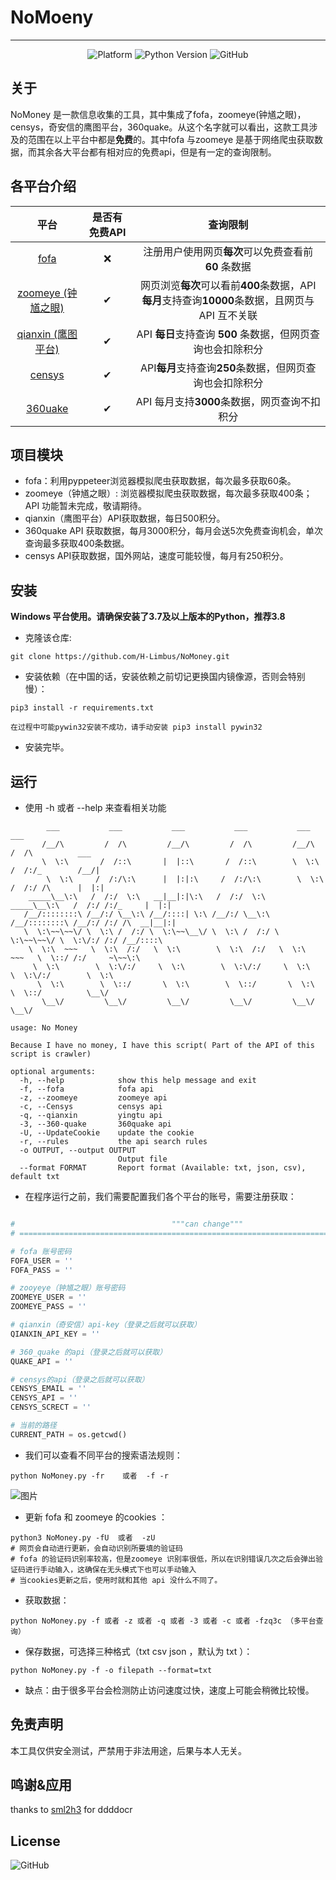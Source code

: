 # NoMoeny

------



<div align=center>
    <img alt="Platform" src="https://img.shields.io/badge/platform-windows-blue">
    <img alt="Python Version" src="https://img.shields.io/badge/python-3.8.6-yellow">
    <img alt="GitHub" src="https://img.shields.io/github/license/jorhelp/Ingram">
</div>



## 关于

NoMoney 是一款信息收集的工具，其中集成了fofa，zoomeye(钟馗之眼)，censys，奇安信的鹰图平台，360quake。从这个名字就可以看出，这款工具涉及的范围在以上平台中都是<b>免费</b>的。其中fofa 与zoomeye 是基于网络爬虫获取数据，而其余各大平台都有相对应的免费api，但是有一定的查询限制。



## 各平台介绍



|                       平台                        | 是否有免费API |                           查询限制                           |
| :-----------------------------------------------: | :-----------: | :----------------------------------------------------------: |
|            [fofa](https://fofa.info/)             |       ❌       |  注册用户使用网页<b>每次</b>可以免费查看前 <b>60</b> 条数据  |
|  [zoomeye (钟馗之眼)](https://www.zoomeye.org/)   |       ✔       | 网页浏览<b>每次</b>可以看前<b>400</b>条数据，API <b>每月</b>支持查询<b>10000</b>条数据，且网页与API 互不关联 |
| [qianxin (鹰图平台)](https://hunter.qianxin.com/) |       ✔       | API <b>每日</b>支持查询 <b>500</b> 条数据，但网页查询也会扣除积分 |
| [censys](https://search.censys.io/)              |       ✔       | API<b>每月</b>支持查询<b>250</b>条数据，但网页查询也会扣除积分 |
|  [360uake](https://quake.360.net/quake/#/index)   |       ✔       |       API 每月支持<b>3000</b>条数据，网页查询不扣积分        |

## 项目模块

- fofa：利用pyppeteer浏览器模拟爬虫获取数据，每次最多获取60条。
- zoomeye（钟馗之眼）: 浏览器模拟爬虫获取数据，每次最多获取400条；API 功能暂未完成，敬请期待。
- qianxin（鹰图平台）API获取数据，每日500积分。
- 360quake API 获取数据，每月3000积分，每月会送5次免费查询机会，单次查询最多获取400条数据。
- censys API获取数据，国外网站，速度可能较慢，每月有250积分。



## 安装

  **Windows 平台使用。请确保安装了3.7及以上版本的Python，推荐3.8**

- 克隆该仓库:

```shell
git clone https://github.com/H-Limbus/NoMoney.git
```

- 安装依赖（在中国的话，安装依赖之前切记更换国内镜像源，否则会特别慢）：

```shell
pip3 install -r requirements.txt

在过程中可能pywin32安装不成功，请手动安装 pip3 install pywin32
```

- 安装完毕。



## 运行

- 使用 -h 或者 --help 来查看相关功能

```shell
        ___           ___           ___           ___           ___           ___
       /__/\         /  /\         /__/\         /  /\         /__/\         /  /\          ___
       \  \:\       /  /::\       |  |::\       /  /::\        \  \:\       /  /:/_        /__/|
        \  \:\     /  /:/\:\      |  |:|:\     /  /:/\:\        \  \:\     /  /:/ /\      |  |:|
    _____\__\:\   /  /:/  \:\   __|__|:|\:\   /  /:/  \:\   _____\__\:\   /  /:/ /:/_     |  |:|
   /__/::::::::\ /__/:/ \__\:\ /__/::::| \:\ /__/:/ \__\:\ /__/::::::::\ /__/:/ /:/ /\  __|__|:|
   \  \:\~~\~~\/ \  \:\ /  /:/ \  \:\~~\__\/ \  \:\ /  /:/ \  \:\~~\~~\/ \  \:\/:/ /:/ /__/::::\
    \  \:\  ~~~   \  \:\  /:/   \  \:\        \  \:\  /:/   \  \:\  ~~~   \  \::/ /:/     ~\~~\:\
     \  \:\        \  \:\/:/     \  \:\        \  \:\/:/     \  \:\        \  \:\/:/        \  \:\
      \  \:\        \  \::/       \  \:\        \  \::/       \  \:\        \  \::/          \__\/
       \__\/         \__\/         \__\/         \__\/         \__\/         \__\/

usage: No Money

Because I have no money, I have this script( Part of the API of this script is crawler)

optional arguments:
  -h, --help            show this help message and exit
  -f, --fofa            fofa api
  -z, --zoomeye         zoomeye api
  -c, --Censys          censys api
  -q, --qianxin         yingtu api
  -3, --360-quake       360quake api
  -U, --UpdateCookie    update the cookie
  -r, --rules           the api search rules
  -o OUTPUT, --output OUTPUT
                        Output file
  --format FORMAT       Report format (Available: txt, json, csv), default txt
```

- 在程序运行之前，我们需要配置我们各个平台的账号，需要注册获取：

```python

#                                   """can change"""
# =======================================================================================

# fofa 账号密码
FOFA_USER = ''
FOFA_PASS = ''

# zooyeye（钟馗之眼）账号密码
ZOOMEYE_USER = ''
ZOOMEYE_PASS = ''

# qianxin（奇安信）api-key（登录之后就可以获取）
QIANXIN_API_KEY = ''

# 360_quake 的api（登录之后就可以获取）
QUAKE_API = ''

# censys的api（登录之后就可以获取）
CENSYS_EMAIL = ''
CENSYS_API = ''
CENSYS_SCRECT = ''

# 当前的路径
CURRENT_PATH = os.getcwd()
```

- 我们可以查看不同平台的搜索语法规则：

```shell
python NoMoney.py -fr    或者  -f -r 
```
![图片](https://user-images.githubusercontent.com/85352537/224474391-7e5e5e26-5334-4409-b616-f7ab4e387bd6.png)



- 更新 fofa 和 zoomeye 的cookies ：

```shell
python3 NoMoney.py -fU  或者  -zU
# 网页会自动进行更新，会自动识别所要填的验证码
# fofa 的验证码识别率较高，但是zoomeye 识别率很低，所以在识别错误几次之后会弹出验证码进行手动输入，这确保在无头模式下也可以手动输入
# 当cookies更新之后，使用时就和其他 api 没什么不同了。
```

- 获取数据：

```shell
python NoMoney.py -f 或者 -z 或者 -q 或者 -3 或者 -c 或者 -fzq3c （多平台查询）
```

- 保存数据，可选择三种格式（txt  csv  json ，默认为 txt ）：

```shell
python NoMoney.py -f -o filepath --format=txt
```

- 缺点：由于很多平台会检测防止访问速度过快，速度上可能会稍微比较慢。



## 免责声明

本工具仅供安全测试，严禁用于非法用途，后果与本人无关。



## 鸣谢&应用

thanks to [sml2h3](https://github.com/sml2h3) for ddddocr



## License

<img alt="GitHub" src="https://img.shields.io/github/license/jorhelp/Ingram">

